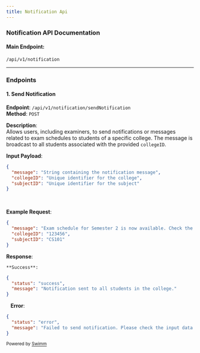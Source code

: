```yaml
---
title: Notification Api
---
```

### **Notification API Documentation**

#### **Main Endpoint**:

`/api/v1/notification`

---

### **Endpoints**

#### **1. Send Notification**

**Endpoint**: `/api/v1/notification/sendNotification`\
**Method**: `POST`

**Description**:\
Allows users, including examiners, to send notifications or messages related to exam schedules to students of a specific college. The message is broadcast to all students associated with the provided `collegeID`.

**Input Payload**:

```json
{
  "message": "String containing the notification message",
  "collegeID": "Unique identifier for the college",
  "subjectID": "Unique identifier for the subject"
}
```

&nbsp;

**Example Request**:

```json
{
  "message": "Exam schedule for Semester 2 is now available. Check the portal for             details.",
  "collegeID": "123456",
  "subjectID": "CS101"
}
```

**Response**:

    **Success**:

```json
{
  "status": "success",
  "message": "Notification sent to all students in the college."
}
```

&nbsp;&nbsp;&nbsp;**Error**:

```json
{
  "status": "error",
  "message": "Failed to send notification. Please check the input data."
}

```

<SwmMeta version="3.0.0" repo-id="Z2l0aHViJTNBJTNBVGVzdGNvcmUlM0ElM0FDT0RFQ1pFUk8=" repo-name="Testcore"><sup>Powered by [Swimm](https://app.swimm.io/)</sup></SwmMeta>
